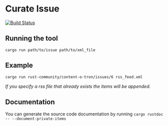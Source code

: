 # Curate Issue

[![Build Status](https://travis-ci.com/rust-community/curate-issue.svg?branch=master)](https://travis-ci.com/rust-community/curate-issue)

## Running the tool
`cargo run path/to/issue path/to/xml_file`

## Example
`cargo run rust-community/content-o-tron/issues/6 rss_feed.xml`

*If you specify a rss file that already exists the items will be appended.*

## Documentation

You can generate the source code documentation by running `cargo rustdoc -- --document-private-items`
